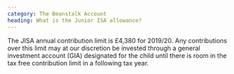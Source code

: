 ```yaml
---
category: The Beanstalk Account
heading: What is the Junior ISA allowance?
---
```


The JISA annual contribution limit is £4,380 for 2019/20.  Any contributions over this limit may at our discretion be invested through a general investment account (GIA) designated for the child until there is room in the tax free contribution limit in a following tax year.